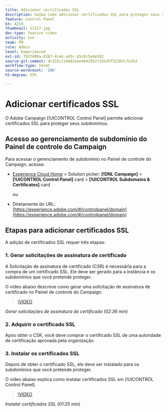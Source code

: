 ```yaml
---
title: Adicionar certificados SSL
description: Saiba como adicionar certificados SSL para proteger seus subdomínios.
feature: Control Panel
kt: 4219
thumbnail: 31317.jpg
doc-type: feature video
activity: use
team: PM
role: Admin
level: Experienced
exl-id: 7937499a-8267-4ce6-a93c-65c0c5e4e582
source-git-commit: dc31bc114b82eae4042562f292d5f52203c7e2b3
workflow-type: tm+mt
source-wordcount: '186'
ht-degree: 55%

---
```


# Adicionar certificados SSL

O Adobe Campaign [!UICONTROL Control Panel] permite adicionar certificados SSL para proteger seus subdomínios.

## Acesso ao gerenciamento de subdomínio do Painel de controle do Campaign

Para acessar o gerenciamento de subdomínio no Painel de controle do Campaign, acesse:

* [Experience Cloud Home](https://experience.adobe.com/#/home) > Solution picker: **[!DNL Campaign]** > **[!UICONTROL Control Panel]** card > **[!UICONTROL Subdomains & Certificates]** card

   ou
* Diretamente do URL: [https://experience.adobe.com/#/controlpanel/domain](https://experience.adobe.com/#/controlpanel/domain)

## Etapas para adicionar certificados SSL

A adição de certificados SSL requer três etapas:

### 1. Gerar solicitações de assinatura de certificado

A Solicitação de assinatura de certificado (CSR) é necessária para a compra de um certificado SSL. Ele deve ser gerado para a instância e os subdomínios que você pretende proteger.

O vídeo abaixo descreve como gerar uma solicitação de assinatura de certificado no Painel de controle do Campaign.

>[!VIDEO](https://video.tv.adobe.com/v/31317?quality=12)

*Gerar solicitações de assinatura de certificado (02:36 min)*

### 2. Adquirir o certificado SSL

Após obter o CSR, você deve comprar o certificado SSL de uma autoridade de certificação aprovada pela organização.

### 3. Instalar os certificados SSL

Depois de obter o certificado SSL, ele deve ser instalado para os subdomínios que você pretende proteger.

O vídeo abaixo explica como instalar certificados SSL em [!UICONTROL Control Panel].

>[!VIDEO](https://video.tv.adobe.com/v/31166?quality=12)

*Instalar certificados SSL (01:25 min)*
